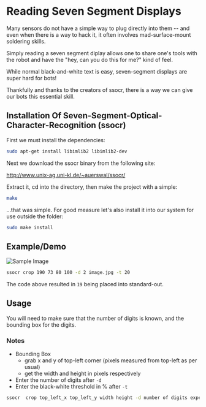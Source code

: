 Reading Seven Segment Displays
=============================


Many sensors do not have a simple way to plug directly into them -- and even when there is a way to hack it, it often involves mad-surface-mount soldering skills.

Simply reading a seven segment diplay allows one to share one's tools with the robot and have the "hey, can you do this for me?" kind of feel.

While normal black-and-white text is easy, seven-segment displays are super hard for bots!


Thankfully and thanks to the creators of ssocr, there is a way we can give our bots this essential skill.

## Installation Of Seven-Segment-Optical-Character-Recognition (ssocr)

First we must install the dependencies:


```bash
sudo apt-get install libimlib2 libimlib2-dev
```

Next we download the ssocr binary from the following site:

http://www.unix-ag.uni-kl.de/~auerswal/ssocr/

Extract it, cd into the directory, then make the project with a simple:
```bash
make
```
...that was simple. For good measure let's also install it into our system for use outside the folder:

```bash
sudo make install
```

## Example/Demo


![Sample Image](http://i1347.photobucket.com/albums/p711/gregorykielian/IRthermometerReadout_zpseff5c474.jpg)

```bash
ssocr crop 190 73 80 100 -d 2 image.jpg -t 20
```
The code above resulted in `19` being placed into standard-out.


## Usage
You will need to make sure that the number of digits is known, and the bounding box for the digits.

### Notes
* Bounding Box 
  * grab x and y of top-left corner (pixels measured from top-left as per usual)
  * get the width and height in pixels respectively
* Enter the number of digits after `-d`
* Enter the black-white threshold in % after `-t`

```bash
ssocr  crop top_left_x top_left_y width height -d number of digits expected the_image_name.jpg -t black_white_threshold_percent
```
